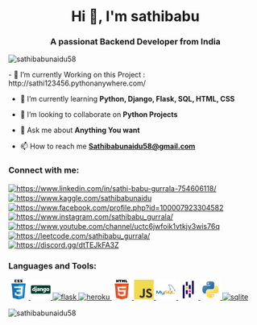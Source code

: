 <h1 align="center">Hi 👋, I'm sathibabu</h1>
<h3 align="center">A passionat Backend Developer from India</h3>

<p align="left"> <img src="https://komarev.com/ghpvc/?username=sathibabunaidu58&label=Profile%20views&color=0e75b6&style=flat" alt="sathibabunaidu58" /> </p>
- 📝 I’m currently Working on this Project : http://sathi123456.pythonanywhere.com/

- 🌱 I’m currently learning **Python, Django, Flask, SQL, HTML, CSS**

- 👯 I’m looking to collaborate on **Python Projects**

- 💬 Ask me about **Anything You want**

- 📫 How to reach me **Sathibabunaidu58@gmail.com**

<h3 align="left">Connect with me:</h3>
<p align="left">
<a href="https://linkedin.com/in/https://www.linkedin.com/in/sathi-babu-gurrala-754606118/" target="blank"><img align="center" src="https://raw.githubusercontent.com/rahuldkjain/github-profile-readme-generator/master/src/images/icons/Social/linked-in-alt.svg" alt="https://www.linkedin.com/in/sathi-babu-gurrala-754606118/" height="30" width="40" /></a>
<a href="https://kaggle.com/https://www.kaggle.com/sathibabunaidu" target="blank"><img align="center" src="https://raw.githubusercontent.com/rahuldkjain/github-profile-readme-generator/master/src/images/icons/Social/kaggle.svg" alt="https://www.kaggle.com/sathibabunaidu" height="30" width="40" /></a>
<a href="https://fb.com/https://www.facebook.com/profile.php?id=100007923304582" target="blank"><img align="center" src="https://raw.githubusercontent.com/rahuldkjain/github-profile-readme-generator/master/src/images/icons/Social/facebook.svg" alt="https://www.facebook.com/profile.php?id=100007923304582" height="30" width="40" /></a>
<a href="https://instagram.com/https://www.instagram.com/sathibabu_gurrala/" target="blank"><img align="center" src="https://raw.githubusercontent.com/rahuldkjain/github-profile-readme-generator/master/src/images/icons/Social/instagram.svg" alt="https://www.instagram.com/sathibabu_gurrala/" height="30" width="40" /></a>
<a href="https://www.youtube.com/c/https://www.youtube.com/channel/uctc6jwfoik1vtkjv3wis76q" target="blank"><img align="center" src="https://raw.githubusercontent.com/rahuldkjain/github-profile-readme-generator/master/src/images/icons/Social/youtube.svg" alt="https://www.youtube.com/channel/uctc6jwfoik1vtkjv3wis76q" height="30" width="40" /></a>
<a href="https://www.leetcode.com/https://leetcode.com/sathibabu_gurrala/" target="blank"><img align="center" src="https://raw.githubusercontent.com/rahuldkjain/github-profile-readme-generator/master/src/images/icons/Social/leet-code.svg" alt="https://leetcode.com/sathibabu_gurrala/" height="30" width="40" /></a>
<a href="https://discord.gg/https://discord.gg/dtTEJkFA3Z" target="blank"><img align="center" src="https://raw.githubusercontent.com/rahuldkjain/github-profile-readme-generator/master/src/images/icons/Social/discord.svg" alt="https://discord.gg/dtTEJkFA3Z" height="30" width="40" /></a>
</p>

<h3 align="left">Languages and Tools:</h3>
<p align="left"> <a href="https://www.w3schools.com/css/" target="_blank" rel="noreferrer"> <img src="https://raw.githubusercontent.com/devicons/devicon/master/icons/css3/css3-original-wordmark.svg" alt="css3" width="40" height="40"/> </a> <a href="https://www.djangoproject.com/" target="_blank" rel="noreferrer"> <img src="https://raw.githubusercontent.com/devicons/devicon/master/icons/django/django-original.svg" alt="django" width="40" height="40"/> </a> <a href="https://flask.palletsprojects.com/" target="_blank" rel="noreferrer"> <img src="https://www.vectorlogo.zone/logos/pocoo_flask/pocoo_flask-icon.svg" alt="flask" width="40" height="40"/> </a> <a href="https://heroku.com" target="_blank" rel="noreferrer"> <img src="https://www.vectorlogo.zone/logos/heroku/heroku-icon.svg" alt="heroku" width="40" height="40"/> </a> <a href="https://www.w3.org/html/" target="_blank" rel="noreferrer"> <img src="https://raw.githubusercontent.com/devicons/devicon/master/icons/html5/html5-original-wordmark.svg" alt="html5" width="40" height="40"/> </a> <a href="https://developer.mozilla.org/en-US/docs/Web/JavaScript" target="_blank" rel="noreferrer"> <img src="https://raw.githubusercontent.com/devicons/devicon/master/icons/javascript/javascript-original.svg" alt="javascript" width="40" height="40"/> </a> <a href="https://www.mysql.com/" target="_blank" rel="noreferrer"> <img src="https://raw.githubusercontent.com/devicons/devicon/master/icons/mysql/mysql-original-wordmark.svg" alt="mysql" width="40" height="40"/> </a> <a href="https://pandas.pydata.org/" target="_blank" rel="noreferrer"> <img src="https://raw.githubusercontent.com/devicons/devicon/2ae2a900d2f041da66e950e4d48052658d850630/icons/pandas/pandas-original.svg" alt="pandas" width="40" height="40"/> </a> <a href="https://www.python.org" target="_blank" rel="noreferrer"> <img src="https://raw.githubusercontent.com/devicons/devicon/master/icons/python/python-original.svg" alt="python" width="40" height="40"/> </a> <a href="https://www.sqlite.org/" target="_blank" rel="noreferrer"> <img src="https://www.vectorlogo.zone/logos/sqlite/sqlite-icon.svg" alt="sqlite" width="40" height="40"/> </a> </p>

<p><img align="center" src="https://github-readme-stats.vercel.app/api/top-langs?username=sathibabunaidu58&show_icons=true&locale=en&layout=compact" alt="sathibabunaidu58" /></p>
